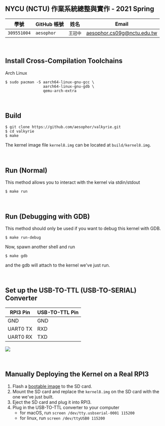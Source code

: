 ## NYCU (NCTU) 作業系統總整與實作 - 2021 Spring

| 學號 | GitHub 帳號 | 姓名 | Email |
| --- | ----------- | --- | --- |
| `309551004` | `aesophor` | `王冠中` | aesophor.cs09g@nctu.edu.tw |

<br>

## Install Cross-Compilation Toolchains

Arch Linux
```
$ sudo pacman -S aarch64-linux-gnu-gcc \
                 aarch64-linux-gnu-gdb \
                 qemu-arch-extra
```

<br>

## Build

```
$ git clone https://github.com/aesophor/valkyrie.git
$ cd valkyrie
$ make
```

The kernel image file `kernel8.img` can be located at `build/kernel8.img`.

<br>

## Run (Normal)

This method allows you to interact with the kernel via stdin/stdout
```
$ make run
```

<br>

## Run (Debugging with GDB)

This method should only be used if you want to debug this kernel with GDB.
```
$ make run-debug
```

Now, spawn another shell and run
```
$ make gdb
```

and the gdb will attach to the kernel we've just run.

<br>

## Set up the USB-TO-TTL (USB-TO-SERIAL) Converter

| RPI3 Pin | USB-TO-TTL Pin |
| --- | --- |
| GND | GND |
| UART0 TX | RXD |
| UART0 RX | TXD |

![](https://docs.microsoft.com/en-us/windows/iot-core/media/pinmappingsrpi/rp2_pinout.png)

<br>

## Manually Deploying the Kernel on a Real RPI3

1. Flash a [bootable image](https://github.com/GrassLab/osdi/raw/master/supplement/nctuos.img) to the SD card.
2. Mount the SD card and replace the `kernel8.img` on the SD card with the one we've just built.
3. Eject the SD card and plug it into RPI3.
4. Plug in the USB-TO-TTL converter to your computer
   - for macOS, run `screen /dev/tty.usbserial-0001 115200`
   - for linux, run `screen /dev/ttyUSB0 115200`
